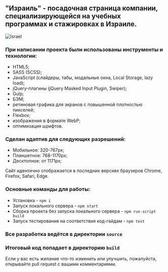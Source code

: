 ## "Израиль" - посадочная страница компании, специализирующейся на учебных программах и стажировках в Израиле.

![Israel](https://user-images.githubusercontent.com/45296707/134823879-50dfbd5f-86be-4c00-bf4d-d641f3a27981.jpg)


### При написании проекта были использованы инструменты и технологии:
* HTML5;
* SASS (SCSS);
* JavaScript (слайдеры, табы, модальные окна, Local Storage, lazy load);
* jQuery-плагины (jQuery Masked Input Plugin, Swiper);
* Gulp;
* БЭМ;
* ретиновая графика для экранов с повышенной плотностью пикселей;
* Flexbox;
* изображения в формате WebP;
* оптимизация шрифтов.

### Сделан адаптив для следующих разрешений:
* Мобильное: 320-767px;
* Планшетное: 768-1170px;
* Десктопное: от 1171px;

Сайт идентично отображается в последних версиях браузеров Chrome, Firefox, Safari, Edge.
### Основные команды для работы:
* Установка - `npm i`
* Запуск локального сервера - `npm start`
* Сборка проекта без запуска локального сервера - `npm run-script build`
* Запуск тестирования на соответствия код-гайдам - `npm test`

### Все разработка ведётся в директории `source`
### Итоговый код попадает в директорию `build`

Если у вас есть желание что-то изменить или улучшить, пожалуйста, открывайте pull request с вашими комментариями.

